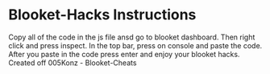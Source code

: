 # Blooket-Hacks Instructions
Copy all of the code in the js file ansd go to blooket dashboard.
Then right click and press inspect. In the top bar, press on console and paste the code.
After you paste in the code press enter and enjoy your blooket hacks.
Created off 005Konz - Blooket-Cheats

